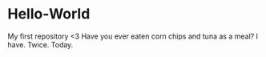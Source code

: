 # Hello-World
My first repository &lt;3
Have you ever eaten corn chips and tuna as a meal? I have. Twice. Today. 
